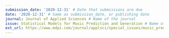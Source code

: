 ```yaml
---
submission_date: '2020-12-31' # Date that submissions are due
date: '2020-12-31' # Same as submission_date, or publishing date
journal: Journal of Applied Sciences # Name of the journal
issue: Statistical Models for Music Prediction and Generation # Name of this issue
ext_url: https://www.mdpi.com/journal/applsci/special_issues/music_prediction # URL to call for articles for this issue
---
```


